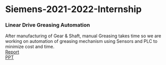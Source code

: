 # Siemens-2021-2022-Internship
### Linear Drive Greasing Automation
After manufacturing of Gear & Shaft, manual Greasing takes time so we are working on automation of greasing mechanism using Sensors and PLC to minimize cost and time.</br>
[Report](https://github.com/PSoni8/Siemens-2021-2022-Internship/blob/main/Final%20Linear%20Drive.pdf)</br>
[PPT](https://github.com/PSoni8/Siemens-2021-2022-Internship/blob/main/Linear%20Drive%20Greasing%20Automation-converted.pdf)

